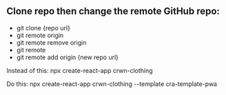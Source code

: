 ## Clone repo then change the remote GitHub repo:
- git clone {repo url}
- git remote origin
- git remote remove origin
- git remote
- git remote add origin {new repo url}


Instead of this:
npx create-react-app crwn-clothing

Do this:
npx create-react-app crwn-clothing --template cra-template-pwa
